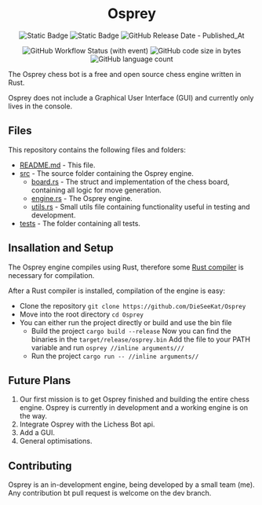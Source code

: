 <div align="center">

  # Osprey
  
  ![Static Badge](https://img.shields.io/badge/Lichess_Rating-0-blue)
  ![Static Badge](https://img.shields.io/badge/Version-0.0.4_Development-orange)
  ![GitHub Release Date - Published_At](https://img.shields.io/github/release-date/DieSeeKat/Osprey)
  
  ![GitHub Workflow Status (with event)](https://img.shields.io/github/actions/workflow/status/DieSeeKat/Osprey/rust.yml)
  ![GitHub code size in bytes](https://img.shields.io/github/languages/code-size/DieSeeKat/Osprey)
  ![GitHub language count](https://img.shields.io/github/languages/count/DieSeeKat/Osprey)

</div>

The Osprey chess bot is a free and open source chess engine written in Rust.

Osprey does not include a Graphical User Interface (GUI) and currently only lives in the console.

## Files

This repository contains the following files and folders:
- [README.md](https://github.com/DieSeeKat/Osprey/blob/master/README.md) - This file.
- [src](https://github.com/DieSeeKat/Osprey/tree/master/src) - The source folder containing the Osprey engine.
  - [board.rs](https://github.com/DieSeeKat/Osprey/blob/master/src/board.rs) - The struct and implementation of the chess board, containing all logic for move generation.
  - [engine.rs](https://github.com/DieSeeKat/Osprey/blob/master/src/engine.rs) - The Osprey engine.
  - [utils.rs](https://github.com/DieSeeKat/Osprey/blob/master/src/utils.rs) - Small utils file containing functionality useful in testing and development.
- [tests](https://github.com/DieSeeKat/Osprey/tree/master/tests) - The folder containing all tests.

## Insallation and Setup

The Osprey engine compiles using Rust, therefore some [Rust compiler](https://www.rust-lang.org/tools/install) is necessary for compilation.

After a Rust compiler is installed, compilation of the engine is easy:
- Clone the repository ```git clone https://github.com/DieSeeKat/Osprey```
- Move into the root directory ```cd Osprey```
- You can either run the project directly or build and use the bin file
  - Build the project ```cargo build --release```
    Now you can find the binaries in the ```target/release/osprey.bin```
    Add the file to your PATH variable and run ```osprey //inline arguments///```
  - Run the project ```cargo run -- //inline arguments//```
 
## Future Plans

1. Our first mission is to get Osprey finished and building the entire chess engine. Osprey is currently in development and a working engine is on the way.
2. Integrate Osprey with the Lichess Bot api.
3. Add a GUI.
4. General optimisations.

## Contributing

Osprey is an in-development engine, being developed by a small team (me). Any contribution bt pull request is welcome on the dev branch.
